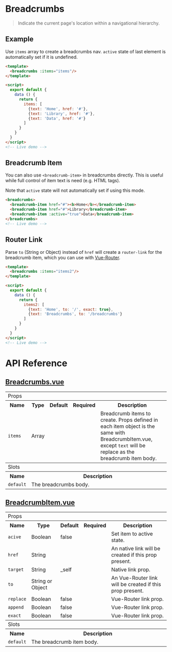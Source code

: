 # Breadcrumbs

> Indicate the current page's location within a navigational hierarchy.

## Example

Use `items` array to create a breadcrumbs nav. `active` state of last element is automatically set if it is undefined.

```html
<template>
  <breadcrumbs :items="items"/>
</template>

<script>
  export default {
    data () {
      return {
        items: [
          {text: 'Home', href: '#'},
          {text: 'Library', href: '#'},
          {text: 'Data', href: '#'}
        ]
      }
    }
  }
</script>
<!-- Live demo -->
```


## Breadcrumb Item

You can also use `<breadcrumb-item>` in breadcrumbs directly. This is useful while full control of item text is need (e.g. HTML tags).

Note that `active` state will not automatically set if using this mode.

```html
<breadcrumbs>
  <breadcrumb-item href="#"><b>Home</b></breadcrumb-item>
  <breadcrumb-item href="#">Library</breadcrumb-item>
  <breadcrumb-item :active="true">Data</breadcrumb-item>
</breadcrumbs>
<!-- Live demo -->
```

## Router Link

Parse `to` (String or Object) instead of `href` will create a `router-link` for the breadcrumb item, which you can use with [Vue-Router](https://router.vuejs.org/).

```html
<template>
  <breadcrumbs :items="items2"/>
</template>

<script>
  export default {
    data () {
      return {
        items2: [
          {text: 'Home', to: '/', exact: true},
          {text: 'Breadcrumbs', to: '/breadcrumbs'}
        ]
      }
    }
  }
</script>
<!-- Live demo -->
```

<!-- Live demo script
<script>
  export default {
    data () {
      return {
        items: [
          {text: 'Home', href: '#'},
          {text: 'Library', href: '#'},
          {text: 'Data', href: '#'}
        ],
        items2: [
          {text: 'Home', to: '/', exact: true},
          {text: 'Breadcrumbs', to: '/breadcrumbs'}
        ]
      }
    }
  }
</script>
-->

# API Reference

## [Breadcrumbs.vue](https://github.com/wxsms/uiv/tree/master/src/components/breadcrumbs/Breadcrumbs.vue)

<div class="table-responsive">
  <table class="table table-bordered">
    <tbody>
    <tr>
      <td colspan="5"><span class="label label-default">Props</span></td>
    </tr>
    <tr>
      <th>Name</th>
      <th>Type</th>
      <th>Default</th>
      <th width="50px">Required</th>
      <th>Description</th>
    </tr>
    <tr>
      <td nowrap="nowrap"><code>items</code></td>
      <td>Array</td>
      <td></td>
      <td></td>
      <td>Breadcrumb items to create. Props defined in each item object is the same with BreadcrumbItem.vue, except <code>text</code> will be replace as the breadcrumb item body.</td>
    </tr>
    </tbody>
    <tbody>
    <tr>
      <td colspan="5"><span class="label label-default">Slots</span></td>
    </tr>
    <tr>
      <th>Name</th>
      <th colspan="4">Description</th>
    </tr>
    <tr>
      <td nowrap="nowrap"><code>default</code></td>
      <td colspan="4">The breadcrumbs body.</td>
    </tr>
    </tbody>
  </table>
</div>

## [BreadcrumbItem.vue](https://github.com/wxsms/uiv/tree/master/src/components/breadcrumbs/BreadcrumbItem.vue)

<div class="table-responsive">
  <table class="table table-bordered">
    <tbody>
    <tr>
      <td colspan="5"><span class="label label-default">Props</span></td>
    </tr>
    <tr>
      <th>Name</th>
      <th>Type</th>
      <th>Default</th>
      <th width="50px">Required</th>
      <th>Description</th>
    </tr>
    <tr>
      <td nowrap="nowrap"><code>acive</code></td>
      <td>Boolean</td>
      <td>false</td>
      <td></td>
      <td>Set item to active state.</td>
    </tr>
    <tr>
      <td nowrap="nowrap"><code>href</code></td>
      <td>String</td>
      <td></td>
      <td></td>
      <td>An native link will be created if this prop present.</td>
    </tr>
    <tr>
      <td nowrap="nowrap"><code>target</code></td>
      <td>String</td>
      <td>_self</td>
      <td></td>
      <td>Native link prop.</td>
    </tr>
    <tr>
      <td nowrap="nowrap"><code>to</code></td>
      <td>String or Object</td>
      <td></td>
      <td></td>
      <td>An Vue-Router link will be created if this prop present.</td>
    </tr>
    <tr>
      <td nowrap="nowrap"><code>replace</code></td>
      <td>Boolean</td>
      <td>false</td>
      <td></td>
      <td>Vue-Router link prop.</td>
    </tr>
    <tr>
      <td nowrap="nowrap"><code>append</code></td>
      <td>Boolean</td>
      <td>false</td>
      <td></td>
      <td>Vue-Router link prop.</td>
    </tr>
    <tr>
      <td nowrap="nowrap"><code>exact</code></td>
      <td>Boolean</td>
      <td>false</td>
      <td></td>
      <td>Vue-Router link prop.</td>
    </tr>
    </tbody>
    <tbody>
    <tr>
      <td colspan="5"><span class="label label-default">Slots</span></td>
    </tr>
    <tr>
      <th>Name</th>
      <th colspan="4">Description</th>
    </tr>
    <tr>
      <td nowrap="nowrap"><code>default</code></td>
      <td colspan="4">The breadcrumb item body.</td>
    </tr>
    </tbody>
  </table>
</div>
